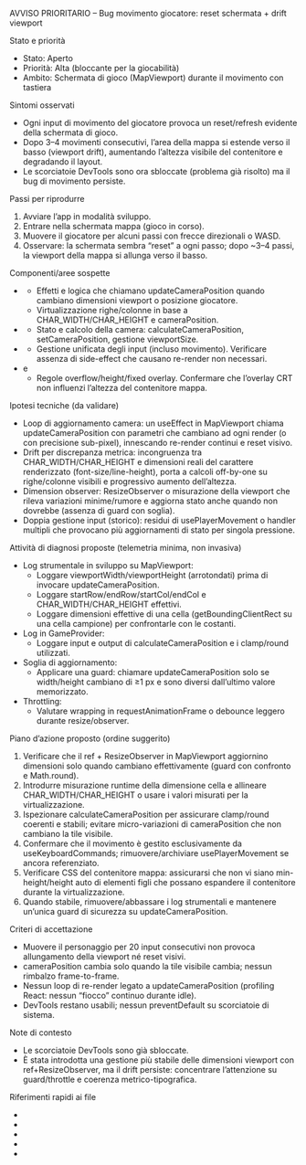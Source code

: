 AVVISO PRIORITARIO – Bug movimento giocatore: reset schermata + drift viewport

Stato e priorità
- Stato: Aperto
- Priorità: Alta (bloccante per la giocabilità)
- Ambito: Schermata di gioco (MapViewport) durante il movimento con tastiera

Sintomi osservati
- Ogni input di movimento del giocatore provoca un reset/refresh evidente della schermata di gioco.
- Dopo 3–4 movimenti consecutivi, l’area della mappa si estende verso il basso (viewport drift), aumentando l’altezza visibile del contenitore e degradando il layout.
- Le scorciatoie DevTools sono ora sbloccate (problema già risolto) ma il bug di movimento persiste.

Passi per riprodurre
1) Avviare l’app in modalità sviluppo.
2) Entrare nella schermata mappa (gioco in corso).
3) Muovere il giocatore per alcuni passi con frecce direzionali o WASD.
4) Osservare: la schermata sembra “reset” a ogni passo; dopo ~3–4 passi, la viewport della mappa si allunga verso il basso.

Componenti/aree sospette
- <mcfile name="MapViewport.tsx" path="src/components/MapViewport.tsx"></mcfile>
  - Effetti e logica che chiamano updateCameraPosition quando cambiano dimensioni viewport o posizione giocatore.
  - Virtualizzazione righe/colonne in base a CHAR_WIDTH/CHAR_HEIGHT e cameraPosition.
- <mcfile name="GameProvider.tsx" path="src/contexts/GameProvider.tsx"></mcfile>
  - Stato e calcolo della camera: calculateCameraPosition, setCameraPosition, gestione viewportSize.
- <mcfile name="useKeyboardCommands.ts" path="src/hooks/useKeyboardCommands.ts"></mcfile>
  - Gestione unificata degli input (incluso movimento). Verificare assenza di side-effect che causano re-render non necessari.
- <mcfile name="index.css" path="src/index.css"></mcfile> e <mcfile name="crt-premium.css" path="src/styles/crt-premium.css"></mcfile>
  - Regole overflow/height/fixed overlay. Confermare che l’overlay CRT non influenzi l’altezza del contenitore mappa.

Ipotesi tecniche (da validare)
- Loop di aggiornamento camera: un useEffect in MapViewport chiama updateCameraPosition con parametri che cambiano ad ogni render (o con precisione sub-pixel), innescando re-render continui e reset visivo.
- Drift per discrepanza metrica: incongruenza tra CHAR_WIDTH/CHAR_HEIGHT e dimensioni reali del carattere renderizzato (font-size/line-height), porta a calcoli off-by-one su righe/colonne visibili e progressivo aumento dell’altezza.
- Dimension observer: ResizeObserver o misurazione della viewport che rileva variazioni minime/rumore e aggiorna stato anche quando non dovrebbe (assenza di guard con soglia). 
- Doppia gestione input (storico): residui di usePlayerMovement o handler multipli che provocano più aggiornamenti di stato per singola pressione.

Attività di diagnosi proposte (telemetria minima, non invasiva)
- Log strumentale in sviluppo su MapViewport:
  - Loggare viewportWidth/viewportHeight (arrotondati) prima di invocare updateCameraPosition.
  - Loggare startRow/endRow/startCol/endCol e CHAR_WIDTH/CHAR_HEIGHT effettivi.
  - Loggare dimensioni effettive di una cella (getBoundingClientRect su una cella campione) per confrontarle con le costanti.
- Log in GameProvider:
  - Loggare input e output di calculateCameraPosition e i clamp/round utilizzati.
- Soglia di aggiornamento:
  - Applicare una guard: chiamare updateCameraPosition solo se width/height cambiano di ≥1 px e sono diversi dall’ultimo valore memorizzato.
- Throttling:
  - Valutare wrapping in requestAnimationFrame o debounce leggero durante resize/observer.

Piano d’azione proposto (ordine suggerito)
1) Verificare che il ref + ResizeObserver in MapViewport aggiornino dimensioni solo quando cambiano effettivamente (guard con confronto e Math.round).
2) Introdurre misurazione runtime della dimensione cella e allineare CHAR_WIDTH/CHAR_HEIGHT o usare i valori misurati per la virtualizzazione.
3) Ispezionare calculateCameraPosition per assicurare clamp/round coerenti e stabili; evitare micro-variazioni di cameraPosition che non cambiano la tile visibile.
4) Confermare che il movimento è gestito esclusivamente da useKeyboardCommands; rimuovere/archiviare usePlayerMovement se ancora referenziato.
5) Verificare CSS del contenitore mappa: assicurarsi che non vi siano min-height/height auto di elementi figli che possano espandere il contenitore durante la virtualizzazione.
6) Quando stabile, rimuovere/abbassare i log strumentali e mantenere un’unica guard di sicurezza su updateCameraPosition.

Criteri di accettazione
- Muovere il personaggio per 20 input consecutivi non provoca allungamento della viewport né reset visivi.
- cameraPosition cambia solo quando la tile visibile cambia; nessun rimbalzo frame-to-frame.
- Nessun loop di re-render legato a updateCameraPosition (profiling React: nessun “fiocco” continuo durante idle).
- DevTools restano usabili; nessun preventDefault su scorciatoie di sistema.

Note di contesto
- Le scorciatoie DevTools sono già sbloccate.
- È stata introdotta una gestione più stabile delle dimensioni viewport con ref+ResizeObserver, ma il drift persiste: concentrare l’attenzione su guard/throttle e coerenza metrico-tipografica.

Riferimenti rapidi ai file
- <mcfile name="MapViewport.tsx" path="src/components/MapViewport.tsx"></mcfile>
- <mcfile name="GameProvider.tsx" path="src/contexts/GameProvider.tsx"></mcfile>
- <mcfile name="useKeyboardCommands.ts" path="src/hooks/useKeyboardCommands.ts"></mcfile>
- <mcfile name="index.css" path="src/index.css"></mcfile>
- <mcfile name="crt-premium.css" path="src/styles/crt-premium.css"></mcfile>